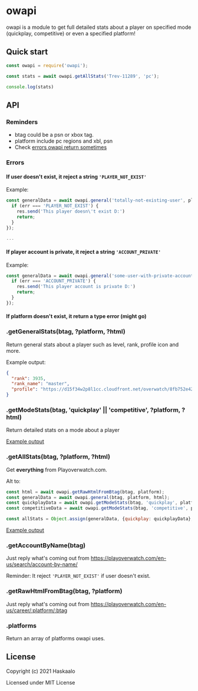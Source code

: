 # owapi

owapi is a module to get full detailed stats about a player on specified mode (quickplay, competitive) or even a specified platform!

## Quick start

```js
const owapi = require('owapi');

const stats = await owapi.getAllStats('Trev-11289', 'pc');

console.log(stats)
```

## API

### Reminders

* btag could be a psn or xbox tag.
* platform include pc regions and xbl, psn
* Check [errors owapi return sometimes](#errors)

### Errors

#### If user doesn't exist, it reject a string `'PLAYER_NOT_EXIST'`

Example:
```js
const generalData = await owapi.general('totally-not-existing-user', platform).catch((err) => {
  if (err === 'PLAYER_NOT_EXIST') {
    res.send('This player doesn\'t exist D:')
    return;
  }
});

...
```
#### If player account is private, it reject a string `'ACCOUNT_PRIVATE'`

Example:
```js
const generalData = await owapi.general('some-user-with-private-account', platform).catch((err) => {
  if (err === 'ACCOUNT_PRIVATE') {
    res.send('This player account is private D:')
    return;
  }
});
```

#### If platform doesn't exist, it return a type error (might go)

### .getGeneralStats(btag, ?platform, ?html)
Return general stats about a player such as level, rank, profile icon and more.

Example output:

```json
{
  "rank": 3935,
  "rank_name": "master",
  "profile": "https://d15f34w2p8l1cc.cloudfront.net/overwatch/8fb752e425af261dff0c2fb39535e06f9b110dfafcde7c8df321bc836811ba59.png"
}
```


### .getModeStats(btag, 'quickplay' || 'competitive', ?platform, ?html)

Return detailed stats on a mode about a player 

[Example output](https://gist.github.com/Haskaalo/12cbc1b8c9eb9bc0c60d3e2d2986044d)

### .getAllStats(btag, ?platform, ?html)

Get **everything** from Playoverwatch.com.

Alt to:

```js
const html = await owapi.getRawHtmlFromBtag(btag, platform);
const generalData = await owapi.general(btag, platform, html);
const quickplayData = await owapi.getModeStats(btag, 'quickplay', platform, html);
const competitiveData = await owapi.getModeStats(btag, 'competitive', platform, html);

const allStats = Object.assign(generalData, {quickplay: quickplayData}, {competitive: competitiveData});
```

[Example output](https://gist.github.com/Haskaalo/7d25f66536aa548f267f1941a2ac45e2)

### .getAccountByName(btag)

Just reply what's coming out from https://playoverwatch.com/en-us/search/account-by-name/

Reminder: It reject `'PLAYER_NOT_EXIST'` if user doesn't exist.

### .getRawHtmlFromBtag(btag, ?platform)

Just reply what's coming out from
https://playoverwatch.com/en-us/career/:platform/:btag

### .platforms

Return an array of platforms owapi uses.

## License

Copyright (c) 2021 Haskaalo

Licensed under MIT License